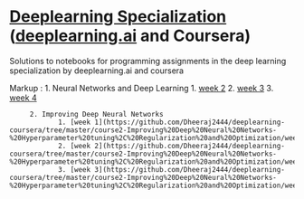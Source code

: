 # [Deeplearning Specialization](https://www.coursera.org/specializations/deep-learning) ([deeplearning.ai](https://www.deeplearning.ai/) and Coursera)

Solutions to notebooks for programming assignments in the deep learning specialization by deeplearning.ai and coursera

Markup : 1. Neural Networks and Deep Learning
				1. [week 2](https://github.com/Dheeraj2444/deeplearning-coursera/tree/master/course1-neural_networks_and_deep_learning/week2)
				2. [week 3](https://github.com/Dheeraj2444/deeplearning-coursera/tree/master/course1-neural_networks_and_deep_learning/week3)
				3. [week 4](https://github.com/Dheeraj2444/deeplearning-coursera/tree/master/course1-neural_networks_and_deep_learning/week4)
		 
		 2. Improving Deep Neural Networks 
		 		1. [week 1](https://github.com/Dheeraj2444/deeplearning-coursera/tree/master/course2-Improving%20Deep%20Neural%20Networks-%20Hyperparameter%20tuning%2C%20Regularization%20and%20Optimization/week1)
		 		2. [week 2](https://github.com/Dheeraj2444/deeplearning-coursera/tree/master/course2-Improving%20Deep%20Neural%20Networks-%20Hyperparameter%20tuning%2C%20Regularization%20and%20Optimization/week2)
		 		3. [week 3](https://github.com/Dheeraj2444/deeplearning-coursera/tree/master/course2-Improving%20Deep%20Neural%20Networks-%20Hyperparameter%20tuning%2C%20Regularization%20and%20Optimization/week3)